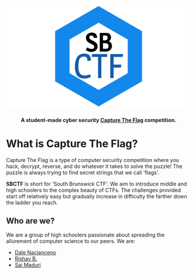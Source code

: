 <h1 align="center">
	<br>
	<img src="https://raw.githubusercontent.com/DaleNaci/SBCTF/master/images/logo.png" alt="SBCTF">
	<br>
</h1>

<h4 align="center">A student-made cyber security <a href="https://en.wikipedia.org/wiki/Capture_the_flag#Computer_security" target="_blank">Capture The Flag</a> competition.</h4>

<h1>What is Capture The Flag?</h1>

<p>Capture The Flag is a type of computer security competition where you hack, decrypt, reverse, and do whatever it takes to solve the puzzle! The puzzle is always trying to find secret strings that we call 'flags'.</p>

<p><b>SBCTF</b> is short for 'South Brunswick CTF'. We aim to introduce middle and high schoolers to the complex beauty of CTFs. The challenges provided start off relatively easy but gradually increase in difficulty the farther down the ladder you reach.</p>

<h2>Who are we?</h2>

<p>We are a group of high schoolers passionate about spreading the allurement of computer science to our peers. We are:</p>

<ul>
	<li><a href="https://github.com/DaleNaci">Dale Nacianceno</a></li>
	<li><a href="https://github.com/rishavb123">Rishav B.</a></li>
	<li><a href="https://github.com/saimaduri">Sai Maduri</a></li>
</ul>